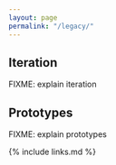 ```yaml
---
layout: page
permalink: "/legacy/"
---
```


## Iteration
<a name="iteration"></a>

FIXME: explain iteration

## Prototypes
<a name="prototypes"></a>

FIXME: explain prototypes

{% include links.md %}

